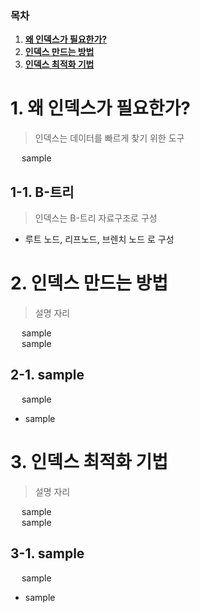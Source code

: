 ### 목차

1. [**왜 인덱스가 필요한가?**](#1-왜-인덱스가-필요한가?)
2. [**인덱스 만드는 방법**](#2-인덱스-만드는-방법)
3. [**인덱스 최적화 기법**](#3-인덱스-최적화-기법)

# 1. 왜 인덱스가 필요한가?

> 인덱스는 데이터를 빠르게 찾기 위한 도구

&emsp; sample<br>

## 1-1. B-트리

> 인덱스는 B-트리 자료구조로 구성

- 루트 노드, 리프노드, 브렌치 노드 로 구성
<!-- MySQL이미지 자리 -->

# 2. 인덱스 만드는 방법

> 설명 자리

&emsp; sample<br>
&emsp; sample<br>

## 2-1. sample

&emsp; sample<br>

- sample

# 3. 인덱스 최적화 기법

> 설명 자리

&emsp; sample<br>
&emsp; sample<br>

## 3-1. sample

&emsp; sample<br>

- sample
